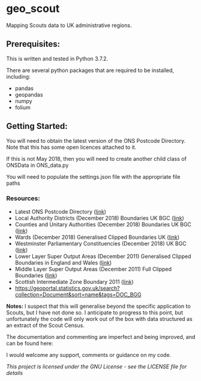 # geo_scout
Mapping Scouts data to UK administrative regions.

## Prerequisites: ##
This is written and tested in Python 3.7.2.

There are several python packages that are required to be installed, including:
 * pandas
 * geopandas
 * numpy
 * folium

## Getting Started: ##
You will need to obtain the latest version of the ONS Postcode Directory. Note
that this has some open licences attached to it.

If this is not May 2018, then you will need to create another child class of
ONSData in ONS_data.py

You will need to populate the settings.json file with the appropriate file paths

### Resources: ###
 * Latest ONS Postcode Directory ([link](https://geoportal.statistics.gov.uk/search?collection=Dataset&sort=-modified&tags=ons%20postcode%20directory))
 * Local Authority Districts (December 2018) Boundaries UK BGC ([link](https://geoportal.statistics.gov.uk/search?collection=Dataset&sort=-modified&tags=bdy_lad))
 * Counties and Unitary Authorities (December 2018) Boundaries UK BGC ([link](https://geoportal.statistics.gov.uk/search?collection=Dataset&sort=-modified&tags=BDY_CTYUA))
 * Wards (December 2018) Generalised Clipped Boundaries UK ([link](https://geoportal.statistics.gov.uk/search?collection=Dataset&sort=-modified&tags=BDY_WD))
 * Westminster Parliamentary Constituencies (December 2018) UK BGC ([link](https://geoportal.statistics.gov.uk/search?collection=Dataset&sort=-modified&tags=BDY_PCON))
 * Lower Layer Super Output Areas (December 2011) Generalised Clipped Boundaries in England and Wales ([link](https://geoportal.statistics.gov.uk/search?collection=Dataset&sort=-modified&tags=BDY_LSOA%2CDEC_2011))
 * Middle Layer Super Output Areas (December 2011) Full Clipped Boundaries ([link](https://geoportal.statistics.gov.uk/search?collection=Dataset&sort=-modified&tags=BDY_MSOA))
 * Scottish Intermediate Zone Boundary 2011 ([link](https://data.gov.uk/dataset/133d4983-c57d-4ded-bc59-390c962ea280/intermediate-zone-boundaries-2011))
 * https://geoportal.statistics.gov.uk/search?collection=Document&sort=name&tags=DOC_BGG 

**Notes:**
I suspect that this will generalise beyond the specific application to Scouts,
but I have not done so. I anticipate to progress to this point, but unfortunately
the code will only work out of the box with data structured as an extract of
the Scout Census.

The documentation and commenting are imperfect and being improved, and can be
found here: 

I would welcome any support, comments or guidance on my code.

*This project is licensed under the GNU License - see the LICENSE file for details*
